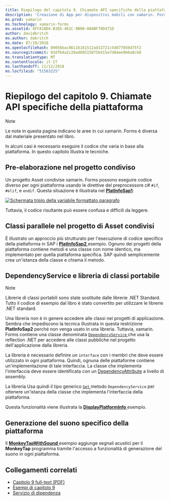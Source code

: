 ```yaml
---
title: Riepilogo del capitolo 9. Chiamate API specifiche della piattaforma
description: 'Creazione di App per dispositivi mobili con xamarin. Forms: riepilogo del capitolo 9. Chiamate API specifiche della piattaforma'
ms.prod: xamarin
ms.technology: xamarin-forms
ms.assetid: 4FFA1BD4-B3ED-461C-9B00-06ABF70D471D
author: davidbritch
ms.author: dabritch
ms.date: 07/19/2018
ms.openlocfilehash: 89056bac86116161512ad32721c5d877850d75f2
ms.sourcegitcommit: 03dfb4a2c20ad68515875b415e7d84ee9b0a8cb8
ms.translationtype: MT
ms.contentlocale: it-IT
ms.lasthandoff: 11/12/2018
ms.locfileid: "51563225"
---
```

# <a name="summary-of-chapter-9-platform-specific-api-calls"></a>Riepilogo del capitolo 9. Chiamate API specifiche della piattaforma

> [!NOTE] 
> Le note in questa pagina indicano le aree in cui xamarin. Forms è diversa dal materiale presentato nel libro.

In alcuni casi è necessario eseguire il codice che varia in base alla piattaforma. In questo capitolo illustra le tecniche.

## <a name="preprocessing-in-the-shared-asset-project"></a>Pre-elaborazione nel progetto condiviso

Un progetto Asset condivise xamarin. Forms possono eseguire codice diverso per ogni piattaforma usando le direttive del preprocessore c# `#if`, `#elif`, e `endif`. Questa situazione è illustrata nel [ **PlatInfoSap1**](https://github.com/xamarin/xamarin-forms-book-samples/tree/master/Chapter09/PlatInfoSap1):

[![Schermata triplo della variabile formattato paragrafo](images/ch09fg01-small.png "modello di dispositivo e sistema operativo")](images/ch09fg01-large.png#lightbox "modello di dispositivo e sistema operativo")

Tuttavia, il codice risultante può essere confusa e difficili da leggere.

## <a name="parallel-classes-in-the-shared-asset-project"></a>Classi parallele nel progetto di Asset condivisi

È illustrato un approccio più strutturato per l'esecuzione di codice specifico della piattaforma in SAP i [ **PlatInfoSap2** ](https://github.com/xamarin/xamarin-forms-book-samples/tree/master/Chapter09/PlatInfoSap2) esempio. Ognuno dei progetti della piattaforma contiene metodi e una classe con nome identico, ma implementato per quella piattaforma specifica. SAP quindi semplicemente crea un'istanza della classe e chiama il metodo.

## <a name="dependencyservice-and-the-portable-class-library"></a>DependencyService e libreria di classi portabile

> [!NOTE] 
> Librerie di classi portabili sono state sostituite dalle librerie .NET Standard. Tutto il codice di esempio dal libro è stato convertito per utilizzare le librerie .NET standard.

Una libreria non è in genere accedere alle classi nei progetti di applicazione. Sembra che impediscono la tecnica illustrata in questa restrizione **PlatInfoSap2** perché non venga usato in una libreria. Tuttavia, xamarin. Forms contiene una classe denominata [ `DependencyService` ](xref:Xamarin.Forms.DependencyService) che usa la reflection .NET per accedere alle classi pubbliche nel progetto dell'applicazione dalla libreria.

La libreria è necessario definire un `interface` con i membri che deve essere utilizzato in ogni piattaforma. Quindi, ognuna delle piattaforme contiene un'implementazione di tale interfaccia. La classe che implementa l'interfaccia deve essere identificata con un [DependencyAttribute](xref:Xamarin.Forms.DependencyAttribute) a livello di assembly.

La libreria Usa quindi il tipo generico [ `Get` ](xref:Xamarin.Forms.DependencyService.Get*) metodo `DependencyService` per ottenere un'istanza della classe che implementa l'interfaccia della piattaforma.

Questa funzionalità viene illustrata la [ **DisplayPlatformInfo** ](https://github.com/xamarin/xamarin-forms-book-samples/tree/master/Chapter09/DisplayPlatformInfo) esempio.

## <a name="platform-specific-sound-generation"></a>Generazione del suono specifico della piattaforma

Il [ **MonkeyTapWithSound** ](https://github.com/xamarin/xamarin-forms-book-samples/tree/master/Chapter09/MonkeyTapWithSound) esempio aggiunge segnali acustici per il **MonkeyTap** programma tramite l'accesso a funzionalità di generazione del suono in ogni piattaforma.

## <a name="related-links"></a>Collegamenti correlati

- [Capitolo 9 full-text (PDF)](https://download.xamarin.com/developer/xamarin-forms-book/XamarinFormsBook-Ch09-Apr2016.pdf)
- [Esempi di capitolo 9](https://github.com/xamarin/xamarin-forms-book-samples/tree/master/Chapter09)
- [Servizio di dipendenza](~/xamarin-forms/app-fundamentals/dependency-service/index.md)
